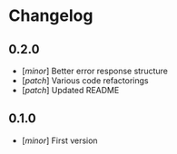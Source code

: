 # Changelog

## 0.2.0
- [*minor*] Better error response structure
- [*patch*] Various code refactorings
- [*patch*] Updated README

## 0.1.0
- [*minor*] First version
